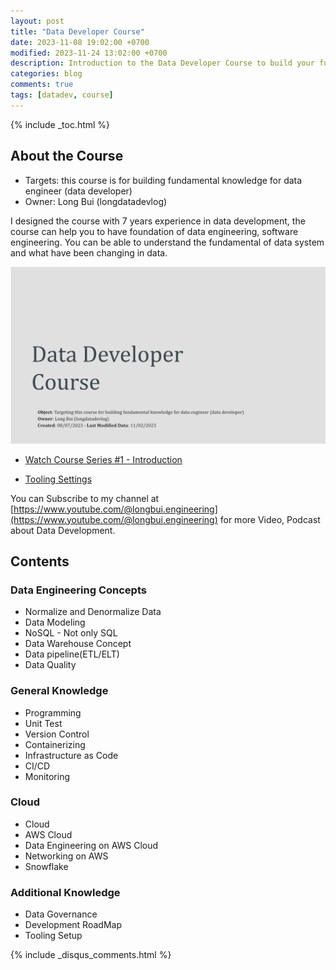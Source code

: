 ```yaml
---
layout: post
title: "Data Developer Course"
date: 2023-11-08 19:02:00 +0700
modified: 2023-11-24 13:02:00 +0700
description: Introduction to the Data Developer Course to build your fundamental knowledge
categories: blog
comments: true
tags: [datadev, course]
---
```


{% include _toc.html %}

## About the Course

- Targets: this course is for building fundamental knowledge for data engineer (data developer)
- Owner: Long Bui (longdatadevlog)

I designed the course with 7 years experience in data development, the course can help you to have foundation of data engineering, software engineering. You can be able to understand the fundamental of data system and what have been changing in data.

![Course Introduction](/images/post/data-developer-course.png)

- [Watch Course Series #1 - Introduction](https://youtu.be/5DEFgEBAuTA)

- [Tooling Settings](https://youtu.be/Oq7En4lwRO0)

You can Subscribe to my channel at [https://www.youtube.com/@longbui.engineering](https://www.youtube.com/@longbui.engineering) for more Video, Podcast about Data Development.

## Contents

### Data Engineering Concepts

- Normalize and Denormalize Data
- Data Modeling
- NoSQL - Not only SQL
- Data Warehouse Concept
- Data pipeline(ETL/ELT)
- Data Quality

### General Knowledge

- Programming
- Unit Test
- Version Control
- Containerizing
- Infrastructure as Code
- CI/CD
- Monitoring

### Cloud

- Cloud
- AWS Cloud
- Data Engineering on AWS Cloud
- Networking on AWS
- Snowflake

### Additional Knowledge

- Data Governance
- Development RoadMap
- Tooling Setup

{% include _disqus_comments.html %}
